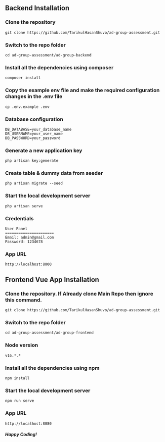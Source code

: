 

## Backend Installation

### Clone the repository

    git clone https://github.com/TarikulHasanShuvo/ad-group-assessment.git

### Switch to the repo folder

    cd ad-group-assessment/ad-group-backend

### Install all the dependencies using composer

    composer install

### Copy the example env file and make the required configuration changes in the .env file

    cp .env.example .env

### Database configuration

    DB_DATABASE=your_database_name
    DB_USERNAME=your_user_name
    DB_PASSWORD=your_password

### Generate a new application key 

    php artisan key:generate


### Create table & dummy data from seeder

    php artisan migrate --seed


### Start the local development server

    php artisan serve

### Credentials

    User Panel 
    ======================
    Email: admin@gmail.com 
    Password: 1234678

### App URL

    http://localhost:8000




## Frontend Vue App Installation

### Clone the repository. If Already clone Main Repo then ignore this command.

    git clone https://github.com/TarikulHasanShuvo/ad-group-assessment.git

### Switch to the repo folder

    cd ad-group-assessment/ad-group-frontend

### Node version

    v16.*.*

### Install all the dependencies using npm

    npm install

### Start the local development server

    npm run serve

### App URL

    http://localhost:8080


##### Happy Coding!
